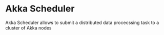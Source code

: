 # Akka Scheduler

Akka Scheduler allows to submit a distributed data procecssing task to a cluster of Akka nodes
